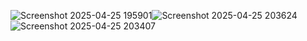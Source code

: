 ![Screenshot 2025-04-25 195901](https://github.com/user-attachments/assets/26071282-c376-403f-b767-bda5f1db3a23)![Screenshot 2025-04-25 203624](https://github.com/user-attachments/assets/360743dd-461e-468f-a907-70ead8d78682)
![Screenshot 2025-04-25 203407](https://github.com/user-attachments/assets/43ed5cf5-7c5a-468d-9fff-e74d35a5bb6e)

